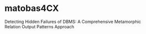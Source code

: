 # matobas4CX
Detecting Hidden Failures of DBMS:  A Comprehensive  Metamorphic Relation Output Patterns Approach
